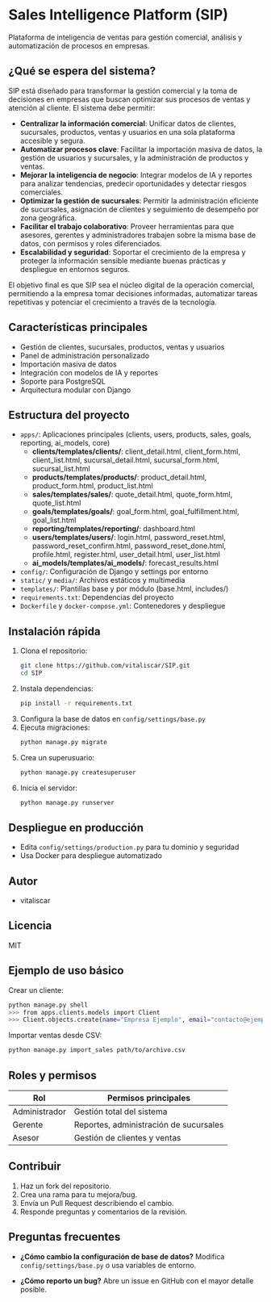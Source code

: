 # Sales Intelligence Platform (SIP)

Plataforma de inteligencia de ventas para gestión comercial, análisis y automatización de procesos en empresas.

## ¿Qué se espera del sistema?
SIP está diseñado para transformar la gestión comercial y la toma de decisiones en empresas que buscan optimizar sus procesos de ventas y atención al cliente. El sistema debe permitir:

- **Centralizar la información comercial**: Unificar datos de clientes, sucursales, productos, ventas y usuarios en una sola plataforma accesible y segura.
- **Automatizar procesos clave**: Facilitar la importación masiva de datos, la gestión de usuarios y sucursales, y la administración de productos y ventas.
- **Mejorar la inteligencia de negocio**: Integrar modelos de IA y reportes para analizar tendencias, predecir oportunidades y detectar riesgos comerciales.
- **Optimizar la gestión de sucursales**: Permitir la administración eficiente de sucursales, asignación de clientes y seguimiento de desempeño por zona geográfica.
- **Facilitar el trabajo colaborativo**: Proveer herramientas para que asesores, gerentes y administradores trabajen sobre la misma base de datos, con permisos y roles diferenciados.
- **Escalabilidad y seguridad**: Soportar el crecimiento de la empresa y proteger la información sensible mediante buenas prácticas y despliegue en entornos seguros.

El objetivo final es que SIP sea el núcleo digital de la operación comercial, permitiendo a la empresa tomar decisiones informadas, automatizar tareas repetitivas y potenciar el crecimiento a través de la tecnología.

## Características principales
- Gestión de clientes, sucursales, productos, ventas y usuarios
- Panel de administración personalizado
- Importación masiva de datos
- Integración con modelos de IA y reportes
- Soporte para PostgreSQL
- Arquitectura modular con Django

## Estructura del proyecto
- `apps/`: Aplicaciones principales (clients, users, products, sales, goals, reporting, ai_models, core)
    - **clients/templates/clients/**: client_detail.html, client_form.html, client_list.html, sucursal_detail.html, sucursal_form.html, sucursal_list.html
    - **products/templates/products/**: product_detail.html, product_form.html, product_list.html
    - **sales/templates/sales/**: quote_detail.html, quote_form.html, quote_list.html
    - **goals/templates/goals/**: goal_form.html, goal_fulfillment.html, goal_list.html
    - **reporting/templates/reporting/**: dashboard.html
    - **users/templates/users/**: login.html, password_reset.html, password_reset_confirm.html, password_reset_done.html, profile.html, register.html, user_detail.html, user_list.html
    - **ai_models/templates/ai_models/**: forecast_results.html
- `config/`: Configuración de Django y settings por entorno
- `static/` y `media/`: Archivos estáticos y multimedia
- `templates/`: Plantillas base y por módulo (base.html, includes/)
- `requirements.txt`: Dependencias del proyecto
- `Dockerfile` y `docker-compose.yml`: Contenedores y despliegue

## Instalación rápida
1. Clona el repositorio:
   ```bash
   git clone https://github.com/vitaliscar/SIP.git
   cd SIP
   ```
2. Instala dependencias:
   ```bash
   pip install -r requirements.txt
   ```
3. Configura la base de datos en `config/settings/base.py`
4. Ejecuta migraciones:
   ```bash
   python manage.py migrate
   ```
5. Crea un superusuario:
   ```bash
   python manage.py createsuperuser
   ```
6. Inicia el servidor:
   ```bash
   python manage.py runserver
   ```

## Despliegue en producción
- Edita `config/settings/production.py` para tu dominio y seguridad
- Usa Docker para despliegue automatizado

## Autor
- vitaliscar

## Licencia
MIT

## Ejemplo de uso básico

Crear un cliente:
```bash
python manage.py shell
>>> from apps.clients.models import Client
>>> Client.objects.create(name="Empresa Ejemplo", email="contacto@ejemplo.com")
```

Importar ventas desde CSV:
```bash
python manage.py import_sales path/to/archivo.csv
```

## Roles y permisos

| Rol          | Permisos principales                         |
|--------------|---------------------------------------------|
| Administrador| Gestión total del sistema                   |
| Gerente      | Reportes, administración de sucursales      |
| Asesor       | Gestión de clientes y ventas                |

## Contribuir

1. Haz un fork del repositorio.
2. Crea una rama para tu mejora/bug.
3. Envía un Pull Request describiendo el cambio.
4. Responde preguntas y comentarios de la revisión.

## Preguntas frecuentes

- **¿Cómo cambio la configuración de base de datos?**
  Modifica `config/settings/base.py` o usa variables de entorno.

- **¿Cómo reporto un bug?**
  Abre un issue en GitHub con el mayor detalle posible.
